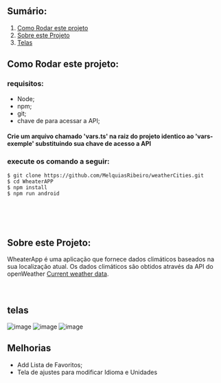 ## Sumário:

1. [Como Rodar este projeto](#howToRun)  
2. [Sobre este  Projeto](#aboutIt)  
3. [Telas](#screes)  


<div id="howToRun">

## Como Rodar este projeto:
</div>

### requisitos:
- Node;
- npm;
- git;
- chave de para acessar a API;

#### Crie um arquivo chamado 'vars.ts' na raiz do projeto identico ao 'vars-exemple' substituindo sua chave de acesso a API

### execute os comando a seguir:

    $ git clone https://github.com/MelquiasRibeiro/weatherCities.git
    $ cd WheaterAPP
    $ npm install
    $ npm run android
<br/>


<br/>
<br/>
<div id="aboutIt">

## Sobre este  Projeto:
</div>
WheaterApp é uma aplicação que fornece dados climáticos baseados na sua localização atual.
Os dados climáticos são obtidos através da API do openWeather <a href="https://openweathermap.org/current">Current weather data</a>.
<br/>
<br/>
<br/>


 
<div id="screes">

## telas

![image](https://user-images.githubusercontent.com/54459438/153336485-9cf400a7-634d-48a0-b33f-94b88db9e1a9.png)
![image](https://user-images.githubusercontent.com/54459438/153336557-60a5b706-f6d4-4fa8-aa5f-2d6a913fbba0.png)
![image](https://user-images.githubusercontent.com/54459438/153336615-2830a148-03a3-4b1a-aae6-237b5359a2c6.png)


## Melhorias

- Add Lista de  Favoritos;
- Tela de ajustes para modificar Idioma e Unidades
